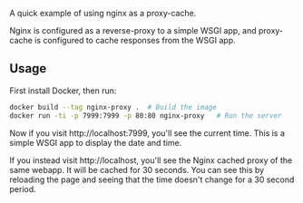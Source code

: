 A quick example of using nginx as a proxy-cache.

Nginx is configured as a reverse-proxy to a simple WSGI app, and proxy-cache is configured to cache responses from the WSGI app.

## Usage

First install Docker, then run:

``` bash
docker build --tag nginx-proxy .  # Build the image
docker run -ti -p 7999:7999 -p 80:80 nginx-proxy   # Run the server
```

Now if you visit http://localhost:7999, you'll see the current time. This is a simple WSGI app to display the date and time.

If you instead visit http://localhost, you'll see the Nginx cached proxy of the same webapp. It will be cached for 30 seconds. You can see this by reloading the page and seeing that the time doesn't change for a 30 second period.

